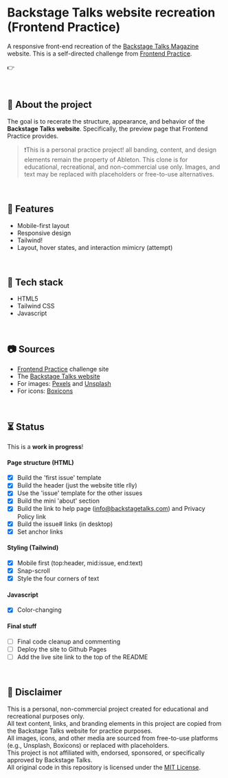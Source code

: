 # Backstage Talks website recreation (Frontend Practice)

A responsive front-end recreation of the [Backstage Talks Magazine](https://backstagetalks.com/) website. This is a self-directed challenge from [Frontend Practice](https://www.frontendpractice.com/projects/backstage-talks).

👉 

<br>

## 📌 About the project

The goal is to recerate the structure, appearance, and behavior of the **Backstage Talks website**. Specifically, the preview page that Frontend Practice provides.

> ❗This is a personal practice project! all banding, content, and design elements remain the property of Ableton. This clone is for educational, recreational, and non-commercial use only.
> Images, and text may be replaced with placeholders or free-to-use alternatives.

<br>

## 🍮 Features

- Mobile-first layout
- Responsive design
- Tailwind!
- Layout, hover states, and interaction mimicry (attempt)

<br>

## 🔧 Tech stack

- HTML5
- Tailwind CSS
- Javascript

<br>

## 📷 Sources

- [Frontend Practice](https://www.frontendpractice.com/projects/backstage-talks) challenge site
- The [Backstage Talks website](https://backstagetalks.com/)
- For images: [Pexels](https://www.pexels.com/) and [Unsplash](https://unsplash.com/)
- For icons: [Boxicons](https://boxicons.com/)

<br>

## ⏳ Status

This is a **work in progress**!

#### Page structure (HTML)
- [x] Build the 'first issue' template
- [x] Build the header (just the website title rlly)
- [x] Use the 'issue' template for the other issues
- [x] Build the mini 'about' section
- [x] Build the link to help page (info@backstagetalks.com) and Privacy Policy link
- [x] Build the issue# links (in desktop)
- [x] Set anchor links

#### Styling (Tailwind)
- [x] Mobile first (top:header, mid:issue, end:text)
- [x] Snap-scroll
- [x] Style the four corners of text

#### Javascript
- [x] Color-changing

#### Final stuff
- [ ] Final code cleanup and commenting
- [ ] Deploy the site to Github Pages
- [ ] Add the live site link to the top of the README

<br>

## 📝 Disclaimer

This is a personal, non-commercial project created for educational and recreational purposes only.  
All text content, links, and branding elements in this project are copied from the Backstage Talks website for practice purposes.  
All images, icons, and other media are sourced from free-to-use platforms (e.g., Unsplash, Boxicons) or replaced with placeholders.  
This project is not affiliated with, endorsed, sponsored, or specifically approved by Backstage Talks.  
All original code in this repository is licensed under the [MIT License](LICENSE).
